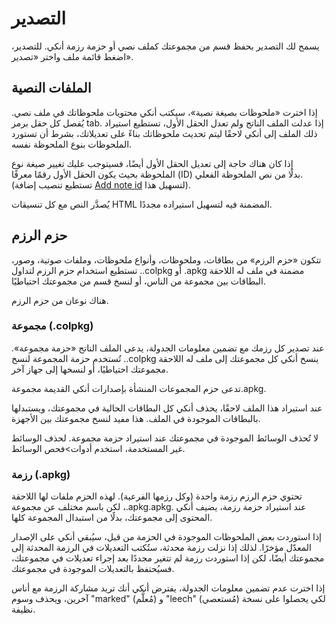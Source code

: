 # التصدير

يسمح لك التصدير بحفظ قسم من مجموعتك كملف نصي أو حزمة رزمة أنكي.
للتصدير، اضغط قائمة ملف واختر «تصدير».

## الملفات النصية

إذا  اخترت «ملحوظات بصيغة نصية»، سيكتب أنكي محتويات ملحوظاتك في ملف نصي.
يُفصل كل حقل برمز tab. إذا عدلت الملف الناتج ولم تعدل الحقل الأول، تستطيع استيراد
ذلك الملف إلى أنكي لاحقًا ليتم تحديث ملحوظاتك بناءً على تعديلاتك، بشرط أن تستورد الملحوظات
بنوع الملحوظة نفسه.

إذا كان هناك حاجة إلى تعديل الحقل الأول أيضًا، فسيتوجب عليك تغيير صيغة نوع الملحوظة
بحيث يكون الحقل الأول رقمًا معرفًا (ID) بدلًا من نص الملحوظة الفعلي. (تستطيع تنصيب
إضافة [Add note id](https://ankiweb.net/shared/info/1672832404)
لتسهيل هذا).

يُصدَّر النص مع كل تنسيقات HTML المضمنة فيه لتسهيل استيراده مجددًا.

## حزم الرزم

تتكون «حزم الرزم» من بطاقات، وملحوظات، وأنواع ملحوظات، وملفات صوتية، وصور،
مضمنة في ملف له اللاحقة <span dir="ltr">.apkg</span> أو <span dir="ltr">.colpkg</span>.
تستطيع استخدام حزم الرزم لتداول البطاقات بين مجموعة من الناس، أو لنسخ قسم من مجموعتك احتياطيًا.

هناك نوعان من حزم الرزم.

### مجموعة <span dir="ltr">(.colpkg)</span>

عند تصدير كل رزمك مع تضمين معلومات الجدولة، يدعى الملف الناتج «حزمة مجموعة».
ينسخ أنكي كل مجموعتك إلى ملف له اللاحقة <span dir="ltr">.colpkg</span>.
تُستخدم حزمة المجموعة لنسخ مجموعتك احتياطيًا، أو لنسخها إلى جهاز آخر.

تدعى حزم المجموعات المنشأة بإصدارات أنكي القديمة مجموعة.apkg.

عند استيراد هذا الملف لاحقًا، يحذف أنكي كل البطاقات الحالية في مجموعتك، ويستبدلها
بالبطاقات الموجودة في الملف. هذا مفيد لنسخ مجموعتك بين الأجهزة.

لا تُحذف الوسائط الموجودة في مجموعتك عند استيراد حزمة مجموعة.
لحذف الوسائط غير المستخدمة، استخدم أدوات&gt;فحص الوسائط.

### رزمة <span dir="ltr">(.apkg)</span>

تحتوي حزم الرزم رزمة واحدة (وكل رزمها الفرعية). لهذه الحزم ملفات
لها اللاحقة <span dir="ltr">.apkg</span>، لكن باسم مختلف عن مجموعة.apkg.
عند استيراد حزمة رزمة، يضيف أنكي المحتوى إلى مجموعتك، بدلًا من استبدال المجموعة كلها.

إذا استوردت بعض الملحوظات الموجودة في الحزمة من قبل، سيُبقي أنكي على الإصدار المعدّل مؤخرًا.
لذلك إذا نزلت رزمة محدثة، ستُكتب التعديلات في الرزمة المحدثة إلى مجموعتك أيضًا،
لكن إذا استوردت رزمة لم تتغير مجددًا بعد إجراء تعديلات في مجموعتك، فسيُحتفظ بالتعديلات
الموجودة في مجموعتك.

إذا اخترت عدم تضمين معلومات الجدولة، يفترض أنكي أنك تريد مشاركة الرزمة مع أناس آخرين،
ويحذف وسوم "marked" (مُعلَّم) و "leech" (مُستعصي) لكي يحصلوا على نسخة نظيفة.
